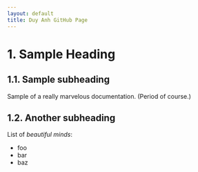 ```yaml
---
layout: default
title: Duy Anh GitHub Page
---
```


# 1. Sample Heading

## 1.1. Sample subheading

Sample of a really marvelous documentation. (Period of course.)

## 1.2. Another subheading

List of _beautiful minds_:
- foo
- bar
- baz